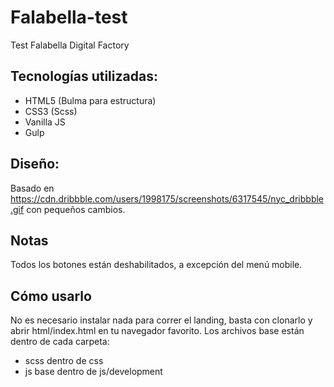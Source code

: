 # Falabella-test
Test Falabella Digital Factory

## Tecnologías utilizadas:
* HTML5 (Bulma para estructura)
* CSS3 (Scss)
* Vanilla JS
* Gulp

## Diseño:
Basado en https://cdn.dribbble.com/users/1998175/screenshots/6317545/nyc_dribbble.gif con pequeños cambios.

## Notas
Todos los botones están deshabilitados, a excepción del menú mobile.

## Cómo usarlo
No es necesario instalar nada para correr el landing, basta con clonarlo y abrir html/index.html en tu navegador favorito. Los archivos base están dentro de cada carpeta:

* scss dentro de css
* js base dentro de js/development